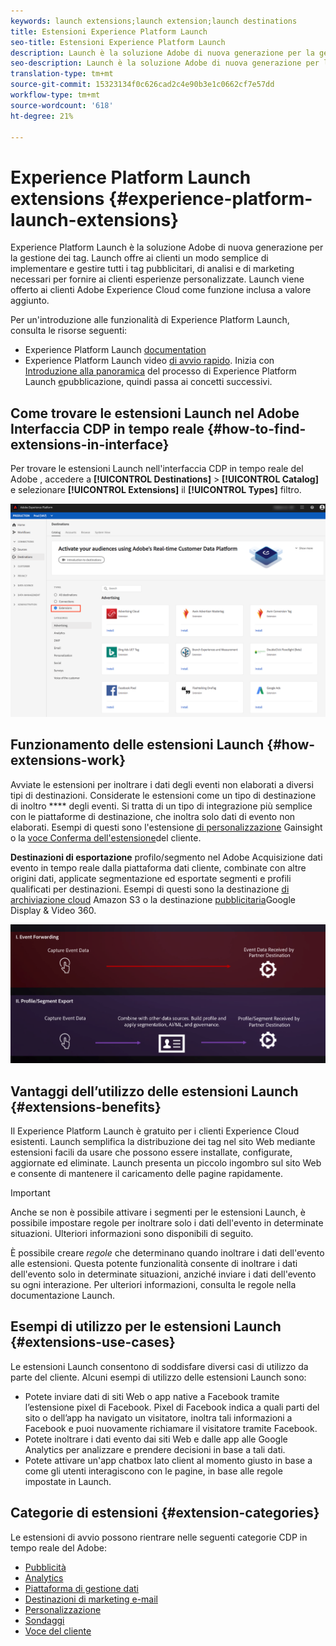 ```yaml
---
keywords: launch extensions;launch extension;launch destinations
title: Estensioni Experience Platform Launch
seo-title: Estensioni Experience Platform Launch
description: Launch è la soluzione Adobe di nuova generazione per la gestione dei tag. Launch offre ai clienti un modo semplice di implementare e gestire tutti i tag pubblicitari, di analisi e di marketing necessari per fornire ai clienti esperienze personalizzate.
seo-description: Launch è la soluzione Adobe di nuova generazione per la gestione dei tag. Launch offre ai clienti un modo semplice di implementare e gestire tutti i tag pubblicitari, di analisi e di marketing necessari per fornire ai clienti esperienze personalizzate.
translation-type: tm+mt
source-git-commit: 15323134f0c626cad2c4e90b3e1c0662cf7e57dd
workflow-type: tm+mt
source-wordcount: '618'
ht-degree: 21%

---
```



# Experience Platform Launch extensions {#experience-platform-launch-extensions}

Experience Platform Launch è la soluzione Adobe di nuova generazione per la gestione dei tag. Launch offre ai clienti un modo semplice di implementare e gestire tutti i tag pubblicitari, di analisi e di marketing necessari per fornire ai clienti esperienze personalizzate. Launch viene offerto ai clienti Adobe Experience Cloud come funzione inclusa a valore aggiunto.

Per un&#39;introduzione alle funzionalità di Experience Platform Launch, consulta le risorse seguenti:
* Experience Platform Launch [documentation](https://docs.adobe.com/content/help/it-IT/launch/using/overview.html)
* Experience Platform Launch video [di avvio rapido](https://docs.adobe.com/content/help/en/launch/using/intro/get-started/videos.html). Inizia con [Introduzione alla panoramica](https://www.youtube.com/embed/rwqqkG1SERU) del processo di Experience Platform Launch [e](https://helpx.adobe.com/it/analytics/how-to/adobe-launch-publishing-process.html)pubblicazione, quindi passa ai concetti successivi.

## Come trovare le estensioni Launch nel Adobe  Interfaccia CDP in tempo reale {#how-to-find-extensions-in-interface}

Per trovare le estensioni Launch nell&#39;interfaccia CDP in tempo reale del Adobe , accedere a **[!UICONTROL Destinations]** > **[!UICONTROL Catalog]** e selezionare **[!UICONTROL Extensions]** il **[!UICONTROL Types]** filtro.

![Filtro delle estensioni nell&#39;interfaccia](/help/rtcdp/destinations/assets/extensions-filter.png)

## Funzionamento delle estensioni Launch {#how-extensions-work}

Avviate le estensioni per inoltrare i dati degli eventi non elaborati a diversi tipi di destinazioni. Considerate le estensioni come un tipo di destinazione di inoltro **** degli eventi. Si tratta di un tipo di integrazione più semplice con le piattaforme di destinazione, che inoltra solo dati di evento non elaborati. Esempi di questi sono l&#39;estensione [di personalizzazione](/help/rtcdp/destinations/gainsight-extension.md) Gainsight o la [voce Conferma dell&#39;estensione](/help/rtcdp/destinations/confirmit-digital-feedback-extension.md)del cliente.

**Destinazioni di esportazione** profilo/segmento nel  Adobe Acquisizione dati evento in tempo reale dalla piattaforma dati cliente, combinate con altre origini dati, applicate segmentazione ed esportate segmenti e profili qualificati per destinazioni. Esempi di questi sono la destinazione [di archiviazione cloud](/help/rtcdp/destinations/amazon-s3-destination.md) Amazon S3 o la destinazione [pubblicitaria](/help/rtcdp/destinations/google-dv360-destination.md)Google Display &amp; Video 360.

![Estensioni Experience Platform Launch confrontate con altre destinazioni](/help/rtcdp/destinations/assets/launch-and-other-destinations.png)

## Vantaggi dell’utilizzo delle estensioni Launch {#extensions-benefits}

Il Experience Platform Launch è gratuito per i clienti  Experience Cloud esistenti. Launch semplifica la distribuzione dei tag nel sito Web mediante estensioni facili da usare che possono essere installate, configurate, aggiornate ed eliminate. Launch presenta un piccolo ingombro sul sito Web e consente di mantenere il caricamento delle pagine rapidamente.

>[!IMPORTANT]
>
>Anche se non è possibile attivare i segmenti per le estensioni Launch, è possibile impostare regole per inoltrare solo i dati dell&#39;evento in determinate situazioni. Ulteriori informazioni sono disponibili di seguito.

È possibile creare *regole* che determinano quando inoltrare i dati dell&#39;evento alle estensioni. Questa potente funzionalità consente di inoltrare i dati dell&#39;evento solo in determinate situazioni, anziché inviare i dati dell&#39;evento su ogni interazione. Per ulteriori informazioni, consulta le regole nella documentazione [](https://docs.adobe.com/help/it-IT/launch/using/reference/manage-resources/rules.html)Launch.

## Esempi di utilizzo per le estensioni Launch {#extensions-use-cases}

Le estensioni Launch consentono di soddisfare diversi casi di utilizzo da parte del cliente. Alcuni esempi di utilizzo delle estensioni Launch sono:

* Potete inviare dati di siti Web o app native a Facebook tramite l’estensione pixel di Facebook. Pixel di Facebook indica a quali parti del sito o dell’app ha navigato un visitatore, inoltra tali informazioni a Facebook e puoi nuovamente richiamare il visitatore tramite Facebook.
* Potete inoltrare i dati evento dai siti Web e dalle app alle Google Analytics per analizzare e prendere decisioni in base a tali dati.
* Potete attivare un&#39;app chatbox lato client al momento giusto in base a come gli utenti interagiscono con le pagine, in base alle regole impostate in Launch.


## Categorie di estensioni {#extension-categories}

Le estensioni di avvio possono rientrare nelle seguenti categorie  CDP in tempo reale del Adobe:

* [Pubblicità](/help/rtcdp/destinations/advertising-destinations.md)
* [Analytics](/help/rtcdp/destinations/analytics-destinations.md)
* [Piattaforma di gestione dati](/help/rtcdp/destinations/dmp-destinations.md)
* [Destinazioni di marketing e-mail](/help/rtcdp/destinations/email-marketing-destinations.md)
* [Personalizzazione](/help/rtcdp/destinations/personalization-destinations.md)
* [Sondaggi](/help/rtcdp/destinations/survey-destinations.md)
* [Voce del cliente](/help/rtcdp/destinations/voice-of-customer-destinations.md)

